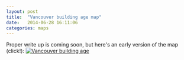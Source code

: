 ```yaml
---
layout: post
title:  "Vancouver building age map"
date:   2014-06-28 16:11:06
categories: maps
---
```

Proper write up is coming soon, but here's an early version of the map (click!):
<a href="/projects/vancouver-building-age-map/">![Vancouver building age](http://i.imgur.com/Z8JpGgA.png)</a>
